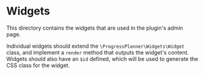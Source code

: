 # Widgets

This directory contains the widgets that are used in the plugin's admin page.

Individual widgets should extend the `\ProgressPlanner\Widgets\Widget` class, and implement a `render` method that outputs the widget's content.
Widgets should also have an `$id` defined, which will be used to generate the CSS class for the widget.
